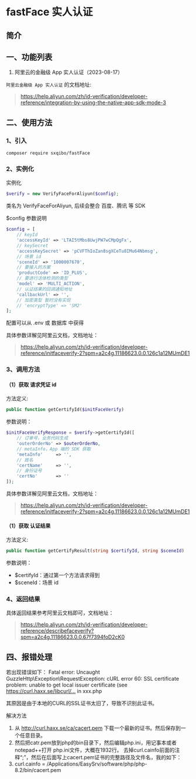 # fastFace 实人认证

## 简介

## 一、功能列表

1. 阿里云的金融级 App 实人认证（2023-08-17）

`阿里云金融级 App 实人认证` 的文档地址:
> https://help.aliyun.com/zh/id-verification/developer-reference/integration-by-using-the-native-app-sdk-mode-3


## 二、使用方法

### 1、引入
```shell
composer require sxqibo/fastFace
```

### 2、实例化

实例化
```php
$verify = new VerifyFaceForAliyun($config);
```

类名为 VerifyFaceForAliyun, 后续会整合 百度、腾讯 等 SDK

$config 参数说明
```php
$config = [
    // keyId
    'accessKeyId' => 'LTAI5tMbs8UwjPW7wCMpQgFx',
    // keySecret
    'accessKeySecret' => 'pCVFThIoZan8sgXCeTu8IMu64Nbmsg',
    // 场景 id
    'sceneId' => '1000007670',
    // 要接入的方案
    'productCode' => 'ID_PLUS',
    // 要进行活体检测的类型
    'model' => 'MULTI_ACTION',
    // 认证结果的回调通知地址
    'callbackUrl' => '',
    // 加密类型 暂时没有实现
    // 'encryptType' => 'SM2'
];
```
配置可以从 .env 或 数据库 中获得

具体参数详解见阿里云文档，文档地址：
> https://help.aliyun.com/zh/id-verification/developer-reference/initfaceverify-2?spm=a2c4g.11186623.0.0.126c1a12MUmDE1

### 3、调用方法

#### （1）获取 请求凭证 id

方法定义:
```php
public function getCertifyId($initFaceVerify)
```

参数说明：
```php
$initFaceVerifyResponse = $verify->getCertifyId([
    // 订单号，业务代码生成
    'outerOrderNo' => $outerOrderNo,
    // metaInfo，App 端的 SDK 获取
    'metaInfo'     => '',
    // 姓名
    'certName'     => '',
    // 身份证号
    'certNo'       => ''
]);
```

具体参数详解见阿里云文档，文档地址：
> https://help.aliyun.com/zh/id-verification/developer-reference/initfaceverify-2?spm=a2c4g.11186623.0.0.126c1a12MUmDE1

#### （1）获取 认证结果

方法定义:
```php
public function getCertifyResult(string $certifyId, string $sceneId)
```

参数说明：
- $certifyId：通过第一个方法请求得到
- $sceneId：场景 id

### 4、返回结果

具体返回结果参考阿里云文档即可，文档地址：
> https://help.aliyun.com/zh/id-verification/developer-reference/describefaceverify?spm=a2c4g.11186623.0.0.67f7394foD2cK0

## 四、报错处理

若出现错误如下：
Fatal error: Uncaught GuzzleHttp\Exception\RequestException: cURL error 60: SSL certificate problem: unable to get local issuer certificate (see https://curl.haxx.se/libcurl/… in xxx.php

其原因是由于本地的CURL的SSL证书太旧了，导致不识别此证书。

解决方法
1. 从 http://curl.haxx.se/ca/cacert.pem 下载一个最新的证书。然后保存到一个任意目录。
2. 然后把catr.pem放到php的bin目录下，然后编辑php.ini，用记事本或者notepad++打开 php.ini文件，大概在1932行。
   去掉curl.cainfo前面的注释“;”，然后在后面写上cacert.pem证书的完整路径及文件名，我的如下：
3. curl.cainfo = /Applications/EasySrv/software/php/php-8.2/bin/cacert.pem
